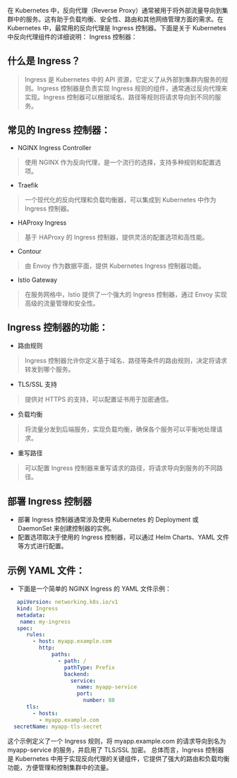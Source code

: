 在 Kubernetes 中，反向代理（Reverse Proxy）通常被用于将外部流量导向到集群中的服务。这有助于负载均衡、安全性、路由和其他网络管理方面的需求。在 Kubernetes 中，最常用的反向代理是 Ingress 控制器。下面是关于 Kubernetes 中反向代理组件的详细说明：
Ingress 控制器：

什么是 Ingress？
-
> Ingress 是 Kubernetes 中的 API 资源，它定义了从外部到集群内服务的规则。Ingress 控制器是负责实现 Ingress 规则的组件，通常通过反向代理来实现。Ingress 控制器可以根据域名、路径等规则将请求导向到不同的服务。

常见的 Ingress 控制器：
-
- NGINX Ingress Controller
> 使用 NGINX 作为反向代理，是一个流行的选择，支持多种规则和配置选项。
- Traefik 
> 一个现代化的反向代理和负载均衡器，可以集成到 Kubernetes 中作为 Ingress 控制器。
- HAProxy Ingress 
> 基于 HAProxy 的 Ingress 控制器，提供灵活的配置选项和高性能。
- Contour 
> 由 Envoy 作为数据平面，提供 Kubernetes Ingress 控制器功能。
- Istio Gateway 
> 在服务网格中，Istio 提供了一个强大的 Ingress 控制器，通过 Envoy 实现高级的流量管理和安全性。

Ingress 控制器的功能：
-
- 路由规则 
> Ingress 控制器允许你定义基于域名、路径等条件的路由规则，决定将请求转发到哪个服务。
- TLS/SSL 支持 
> 提供对 HTTPS 的支持，可以配置证书用于加密通信。
- 负载均衡 
> 将流量分发到后端服务，实现负载均衡，确保各个服务可以平衡地处理请求。
- 重写路径
> 可以配置 Ingress 控制器来重写请求的路径，将请求导向到服务的不同路径。

部署 Ingress 控制器
-
- 部署 Ingress 控制器通常涉及使用 Kubernetes 的 Deployment 或 DaemonSet 来创建控制器的实例。
- 配置选项取决于使用的 Ingress 控制器，可以通过 Helm Charts、YAML 文件等方式进行配置。

示例 YAML 文件：
-
- 下面是一个简单的 NGINX Ingress 的 YAML 文件示例：
```yaml
   apiVersion: networking.k8s.io/v1
   kind: Ingress
   metadata:
    name: my-ingress
   spec:
      rules:
        - host: myapp.example.com
          http:
              paths:
                - path: /
                  pathType: Prefix
                  backend:
                    service:
                      name: myapp-service
                      port:
                        number: 80
      tls:
        - hosts:
          - myapp.example.com
  secretName: myapp-tls-secret
```

这个示例定义了一个 Ingress 规则，将 myapp.example.com 的请求导向到名为 myapp-service 的服务，并启用了 TLS/SSL 加密。
总体而言，Ingress 控制器是 Kubernetes 中用于实现反向代理的关键组件，它提供了强大的路由和负载均衡功能，方便管理和控制集群中的流量。